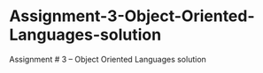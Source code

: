 # Assignment-3-Object-Oriented-Languages-solution
Assignment # 3 – Object Oriented Languages solution
